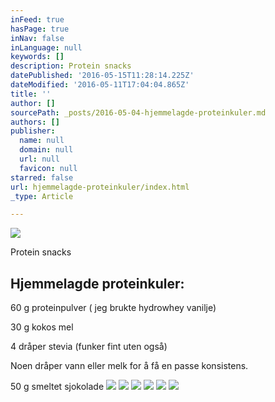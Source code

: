 ```yaml
---
inFeed: true
hasPage: true
inNav: false
inLanguage: null
keywords: []
description: Protein snacks
datePublished: '2016-05-15T11:28:14.225Z'
dateModified: '2016-05-11T17:04:04.865Z'
title: ''
author: []
sourcePath: _posts/2016-05-04-hjemmelagde-proteinkuler.md
authors: []
publisher:
  name: null
  domain: null
  url: null
  favicon: null
starred: false
url: hjemmelagde-proteinkuler/index.html
_type: Article

---
```

![](https://the-grid-user-content.s3-us-west-2.amazonaws.com/0294ca0a-bf18-4056-970c-9eccbea777e2.jpg)

Protein snacks

## Hjemmelagde proteinkuler:

60 g proteinpulver ( jeg brukte hydrowhey vanilje)

30 g kokos mel

4 dråper stevia (funker fint uten også)

Noen dråper vann eller melk for å få en passe konsistens.

50 g smeltet sjokolade
![](https://the-grid-user-content.s3-us-west-2.amazonaws.com/cd25f39a-1c2e-4af2-b218-7cb7fd27749f.jpg)
![](https://the-grid-user-content.s3-us-west-2.amazonaws.com/001c7dcb-db7f-4322-a00c-ca9362c48f3c.jpg)
![](https://the-grid-user-content.s3-us-west-2.amazonaws.com/562a8b2d-6566-41d1-95d9-0514554797ba.jpg)
![](https://the-grid-user-content.s3-us-west-2.amazonaws.com/e62fa699-1c95-4266-88b8-0f9eabcd504a.jpg)
![](https://the-grid-user-content.s3-us-west-2.amazonaws.com/9f12675e-769e-41f1-9310-ffb41d3eb28d.jpg)
![](https://the-grid-user-content.s3-us-west-2.amazonaws.com/7b7e0acc-bcbd-4dd6-9e8a-11b9dcc2169d.jpg)